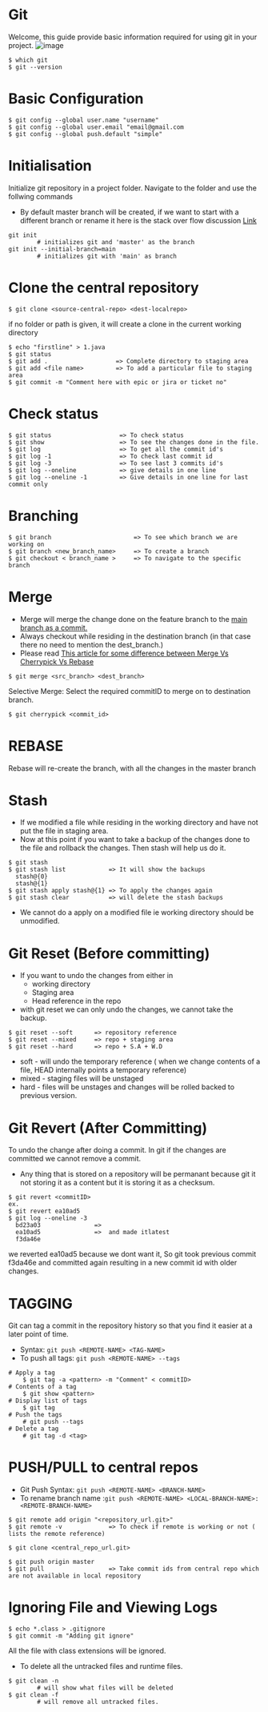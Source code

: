 # Git
Welcome, this guide provide basic information required for using git in your project.
![image](https://i.sstatic.net/XwVzT.png)
```
$ which git
$ git --version
```
# Basic Configuration
```
$ git config --global user.name "username"
$ git config --global user.email "email@gmail.com
$ git config --global push.default "simple"
```
# Initialisation
Initialize git repository in a project folder. Navigate to the folder and use the follwing commands
* By default master branch will be created, if we want to start with a different branch or rename it here is the stack over flow discussion <a href="https://stackoverflow.com/questions/42871542/how-can-i-create-a-git-repository-with-the-default-branch-name-other-than-maste"> Link</a>
```
git init
        # initializes git and 'master' as the branch
git init --initial-branch=main
        # initializes git with 'main' as branch

```

# Clone the central repository
```
$ git clone <source-central-repo> <dest-localrepo>
```
if no folder or path is given, it will create a clone in the current working directory
```
$ echo "firstline" > 1.java
$ git status
$ git add .                   => Complete directory to staging area
$ git add <file name>         => To add a particular file to staging area
$ git commit -m "Comment here with epic or jira or ticket no"
```
# Check status
```
$ git status                   => To check status
$ git show                     => To see the changes done in the file. 
$ git log                      => To get all the commit id's
$ git log -1                   => To check last commit id
$ git log -3                   => To see last 3 commits id's
$ git log --oneline            => give details in one line
$ git log --oneline -1         => Give details in one line for last commit only
```
# Branching
```
$ git branch                       => To see which branch we are working on
$ git branch <new_branch_name>     => To create a branch
$ git checkout < branch_name >     => To navigate to the specific branch     
```
# Merge 
* Merge will merge the change done on the feature branch to the [main branch as a commit.](https://www.freecodecamp.org/news/the-ultimate-guide-to-git-merge-and-git-rebase/)
* Always checkout while residing in the destination branch (in that case there no need to mention the dest_branch.)
* Please read [This article for some difference between Merge Vs Cherrypick Vs Rebase](https://stackoverflow.com/questions/9339429/what-does-cherry-picking-a-commit-with-git-mean)
```
$ git merge <src_branch> <dest_branch>      
```
Selective Merge: Select the required commitID to merge on to destination branch.
```
$ git cherrypick <commit_id>
```
# REBASE
Rebase will re-create the branch, with all the changes in the master branch
# Stash
* If we modified a file while residing in the working directory and have not put the file in staging area.
* Now at this point if you want to take a backup of the changes done to the file and rollback the changes. Then stash will help us do it.
```
$ git stash
$ git stash list            => It will show the backups
  stash@{0}
  stash@{1}
$ git stash apply stash@{1} => To apply the changes again
$ git stash clear           => will delete the stash backups
```
* We cannot do a apply on a modified file ie working directory should be unmodified.
# Git Reset (Before committing)
* If you want to undo the changes from either in 
    * working directory
    * Staging area
    * Head reference in the repo
* with git reset we can only undo the changes, we cannot take the backup.
```
$ git reset --soft      => repository reference
$ git reset --mixed     => repo + staging area
$ git reset --hard      => repo + S.A + W.D  
```
* soft  - will undo the temporary reference ( when we change contents of a file, HEAD internally points a temporary reference)
* mixed - staging files will be unstaged
* hard  - files will be unstages and changes will be rolled backed to previous version.
# Git Revert (After Committing)
To undo the change after doing a commit. In git if the changes are committed we cannot remove a commit.
* Any thing that is stored on a repository will be permanant because git it not storing it as a content but it is storing it as a checksum.
```
$ git revert <commitID>
ex.
$ git revert ea10ad5
$ git log --oneline -3
  bd23a03               => 
  ea10ad5               =>  and made itlatest
  f3da46e
```
we reverted ea10ad5 because we dont want it, So git took previous commit f3da46e and committed again resulting in a new commit id with older changes.
# TAGGING
Git can tag a commit in the repository history so that you find it easier at a later point of time.
* Syntax: `git push <REMOTE-NAME> <TAG-NAME>`
* To push all tags: `git push <REMOTE-NAME> --tags`
```
# Apply a tag
    $ git tag -a <pattern> -m "Comment" < commitID>
# Contents of a tag
    $ git show <pattern>
# Display list of tags
    $ git tag
# Push the tags
    # git push --tags
# Delete a tag
    # git tag -d <tag>
```
# PUSH/PULL to central repos
* Git Push Syntax: `git push <REMOTE-NAME> <BRANCH-NAME>`
* To rename branch name :`git push <REMOTE-NAME> <LOCAL-BRANCH-NAME>:<REMOTE-BRANCH-NAME>`
```
$ git remote add origin "<repository_url.git>"
$ git remote -v             => To check if remote is working or not ( lists the remote reference)

$ git clone <central_repo_url.git>

$ git push origin master    
$ git pull                  => Take commit ids from central repo which are not available in local repository
```
# Ignoring File and Viewing Logs
```
$ echo *.class > .gitignore
$ git commit -m "Adding git ignore"
```
All the file with class extensions will be ignored.
* To delete all the untracked files and runtime files.
```
$ git clean -n
        # will show what files will be deleted
$ git clean -f
        # will remove all untracked files.
```